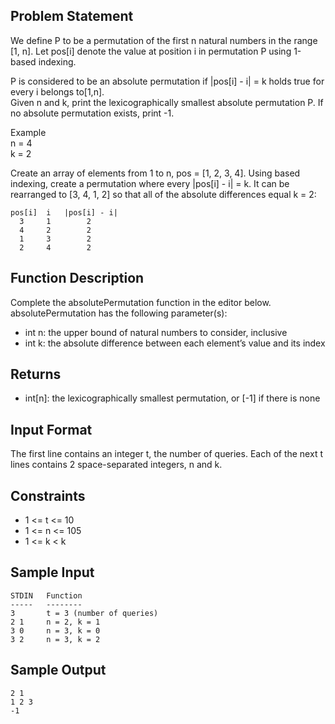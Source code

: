 ## Problem Statement
We define P to be a permutation of the first n natural numbers in the range [1, n]. Let pos[i] denote the value at position i in permutation P using 1-based indexing.  

P is considered to be an absolute permutation if |pos[i] - i| = k holds true for every i belongs to[1,n].  
Given n and k, print the lexicographically smallest absolute permutation P. If no absolute permutation exists, print -1.

Example  
n = 4  
k = 2

Create an array of elements from 1 to n, pos = [1, 2, 3, 4]. Using based indexing, create a permutation where every |pos[i] - i| = k. It can be rearranged to [3, 4, 1, 2] so that all of the absolute differences equal k = 2:


```
pos[i]  i   |pos[i] - i|
  3     1        2
  4     2        2
  1     3        2
  2     4        2
```
## Function Description
Complete the absolutePermutation function in the editor below.  
absolutePermutation has the following parameter(s):  
- int n: the upper bound of natural numbers to consider, inclusive
- int k: the absolute difference between each element’s value and its index
## Returns
- int[n]: the lexicographically smallest permutation, or [-1] if there is none
## Input Format
The first line contains an integer t, the number of queries.
Each of the next t lines contains 2 space-separated integers, n and k.

## Constraints
- 1 <= t <= 10
- 1 <= n <= 105
- 1 <= k < k
## Sample Input
```
STDIN   Function
-----   --------
3       t = 3 (number of queries)
2 1     n = 2, k = 1
3 0     n = 3, k = 0
3 2     n = 3, k = 2
```
## Sample Output
```
2 1
1 2 3
-1
```
